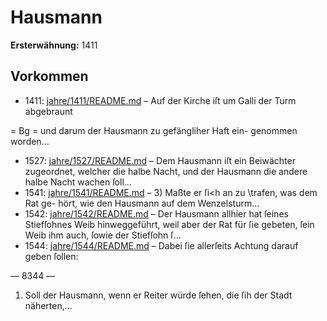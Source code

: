 # Hausmann

**Ersterwähnung:** 1411

## Vorkommen
- 1411: [jahre/1411/README.md](../jahre/1411/README.md) – Auf der Kirche iſt um Galli der Turm abgebraunt


= Bg =
und darum der Hausmann zu gefängliher Haft ein-
genommen worden...
- 1527: [jahre/1527/README.md](../jahre/1527/README.md) – Dem Hausmann iſt ein Beiwächter zugeordnet, welcher
die halbe Nacht, und der Hausmann die andere halbe
Nacht wachen ſoll...
- 1541: [jahre/1541/README.md](../jahre/1541/README.md) – 3) Maßte er ſi<h an zu \trafen, was dem Rat ge-
hört, wie den Hausmann auf dem Wenzelsturm...
- 1542: [jahre/1542/README.md](../jahre/1542/README.md) – Der Hausmann allhier hat ſeines Stiefſohnes Weib
hinweggeführt, weil aber der Rat für ſie gebeten, ſein
Weib ihm auch, ſowie der Stiefſohn ſ...
- 1544: [jahre/1544/README.md](../jahre/1544/README.md) – Dabei ſie allerſeits Achtung darauf geben ſollen:


— 8344 —

1) Soll der Hausmann, wenn er Reiter würde ſehen,
die ſih der Stadt näherten,...
